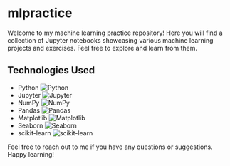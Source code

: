 # mlpractice

Welcome to my machine learning practice repository! Here you will find a collection of Jupyter notebooks showcasing various machine learning projects and exercises. Feel free to explore and learn from them. 

## Technologies Used

- Python ![Python](https://img.shields.io/badge/-Python-3776AB?style=flat-square&logo=python&logoColor=white)
- Jupyter ![Jupyter](https://img.shields.io/badge/-Jupyter-F37626?style=flat-square&logo=jupyter&logoColor=white)
- NumPy ![NumPy](https://img.shields.io/badge/-NumPy-013243?style=flat-square&logo=numpy&logoColor=white)
- Pandas ![Pandas](https://img.shields.io/badge/-Pandas-150458?style=flat-square&logo=pandas&logoColor=white)
- Matplotlib ![Matplotlib](https://img.shields.io/badge/-Matplotlib-EE4C2C?style=flat-square&logo=matplotlib&logoColor=white)
- Seaborn ![Seaborn](https://img.shields.io/badge/-Seaborn-7C7B7D?style=flat-square&logo=seaborn&logoColor=white)
- scikit-learn ![scikit-learn](https://img.shields.io/badge/-scikit--learn-F7931E?style=flat-square&logo=scikit-learn&logoColor=white)



Feel free to reach out to me if you have any questions or suggestions. Happy learning!
